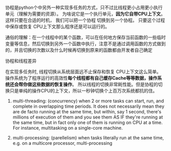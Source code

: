 协程是python个中另外一种实现多任务的方式，只不过比线程更小占用更小执行单元（理解为需要的资源）。 为啥说它是一个执行单元，<b>因为它自带CPU上下文</b>。这样只要在合适的时机， 我们可以把一个协程 切换到另一个协程。 只要这个过程中保存或恢复 CPU上下文那么程序还是可以运行的。

通俗的理解：在一个线程中的某个函数，可以在任何地方保存当前函数的一些临时变量等信息，然后切换到另外一个函数中执行，注意不是通过调用函数的方式做到的，并且切换的次数以及什么时候再切换到原来的函数都由开发者自己确定

协程和线程差异

在实现多任务时, 线程切换从系统层面远不止保存和恢复 CPU上下文这么简单。 操作系统为了程序运行的高效性<b>每个线程都有自己缓存Cache等等数据，操作系统还会帮你做这些数据的恢复操作</b>。 所以线程的切换非常耗性能。但是协程的切换只是单纯的操作CPU的上下文，所以一秒钟切换个上百万次系统都抗的住。

1. multi-threading: (concurrency)
	when 2 or more tasks can start, run, and complete in overlapping time periods. It does not necessarily mean they are de facto running at the same time, but within, say 1 second, there's millions of execution of them and you see them AS IF they're running at the same time, but in fact only one of them is running on CPU at a time. For instance, multitasking on a single-core machine.
	
2. multi-processing: (parellelism)
	when tasks literally run at the same time, e.g. on a multicore processor, multi-processing